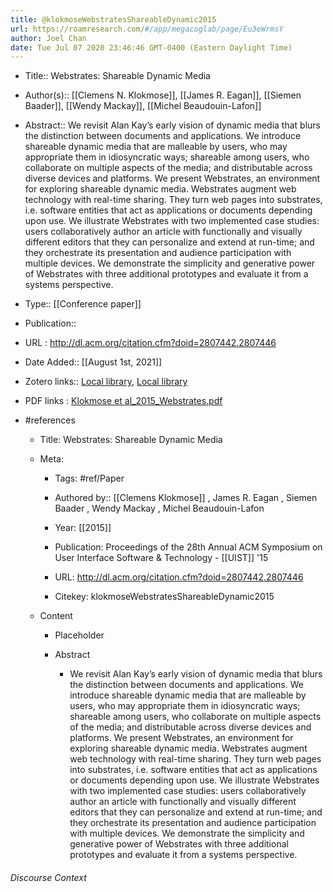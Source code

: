 ```yaml
---
title: @klokmoseWebstratesShareableDynamic2015
url: https://roamresearch.com/#/app/megacoglab/page/Eu3eWrmsY
author: Joel Chan
date: Tue Jul 07 2020 23:46:46 GMT-0400 (Eastern Daylight Time)
---
```


- Title:: Webstrates: Shareable Dynamic Media
- Author(s):: [[Clemens N. Klokmose]], [[James R. Eagan]], [[Siemen Baader]], [[Wendy Mackay]], [[Michel Beaudouin-Lafon]]
- Abstract:: We revisit Alan Kay’s early vision of dynamic media that blurs the distinction between documents and applications. We introduce shareable dynamic media that are malleable by users, who may appropriate them in idiosyncratic ways; shareable among users, who collaborate on multiple aspects of the media; and distributable across diverse devices and platforms. We present Webstrates, an environment for exploring shareable dynamic media. Webstrates augment web technology with real-time sharing. They turn web pages into substrates, i.e. software entities that act as applications or documents depending upon use. We illustrate Webstrates with two implemented case studies: users collaboratively author an article with functionally and visually different editors that they can personalize and extend at run-time; and they orchestrate its presentation and audience participation with multiple devices. We demonstrate the simplicity and generative power of Webstrates with three additional prototypes and evaluate it from a systems perspective.
- Type:: [[Conference paper]]
- Publication::
- URL : http://dl.acm.org/citation.cfm?doid=2807442.2807446
- Date Added:: [[August 1st, 2021]]
- Zotero links:: [Local library](zotero://select/groups/2451508/items/6HTCQ7N9), [Local library](https://www.zotero.org/groups/2451508/items/6HTCQ7N9)
- PDF links : [Klokmose et al_2015_Webstrates.pdf](zotero://open-pdf/groups/2451508/items/JIS9CV8H)
- #references

    - Title: Webstrates: Shareable Dynamic Media

    - Meta:

        - Tags: #ref/Paper

        - Authored by::  [[Clemens Klokmose]] ,  James R. Eagan ,  Siemen Baader ,  Wendy Mackay ,  Michel Beaudouin-Lafon

        - Year: [[2015]]

        - Publication: Proceedings of the 28th Annual ACM Symposium on User Interface Software \& Technology - [[UIST]] '15

        - URL: http://dl.acm.org/citation.cfm?doid=2807442.2807446

        - Citekey: klokmoseWebstratesShareableDynamic2015

    - Content

        - Placeholder

        - Abstract

            - We revisit Alan Kay’s early vision of dynamic media that blurs the distinction between documents and applications. We introduce shareable dynamic media that are malleable by users, who may appropriate them in idiosyncratic ways; shareable among users, who collaborate on multiple aspects of the media; and distributable across diverse devices and platforms. We present Webstrates, an environment for exploring shareable dynamic media. Webstrates augment web technology with real-time sharing. They turn web pages into substrates, i.e. software entities that act as applications or documents depending upon use. We illustrate Webstrates with two implemented case studies: users collaboratively author an article with functionally and visually different editors that they can personalize and extend at run-time; and they orchestrate its presentation and audience participation with multiple devices. We demonstrate the simplicity and generative power of Webstrates with three additional prototypes and evaluate it from a systems perspective.

###### Discourse Context


